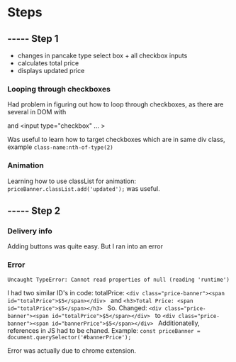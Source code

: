 # Steps

## ----- Step 1

- changes in pancake type select box + all checkbox inputs
- calculates total price
- displays updated price

### Looping through checkboxes

Had problem in figuring out how to loop through checkboxes, as there are several in DOM with <div class="customization-section">
and <input type="checkbox" ... >

Was useful to learn how to target checkboxes which are in same div class, example
`class-name:nth-of-type(2)`

### Animation

Learning how to use classList for animation:
`priceBanner.classList.add('updated');`
was useful.

## ----- Step 2

### Delivery info

Adding buttons was quite easy. But I ran into an error

### Error

`Uncaught TypeError: Cannot read properties of null (reading 'runtime')`

I had two similar ID's in code: totalPrice:
`<div class="price-banner"><span id="totalPrice">$5</span></div>
`
and
`<h3>Total Price: <span id="totalPrice">$5</span></h3>
`
So. Changed:
`<div class="price-banner"><span id="totalPrice">$5</span></div>
`
to
`<div class="price-banner"><span id="bannerPrice">$5</span></div>
`
Additionatelly, references in JS had to be chaned. Example:
`const priceBanner = document.querySelector('#bannerPrice');`

Error was actually due to chrome extension.
